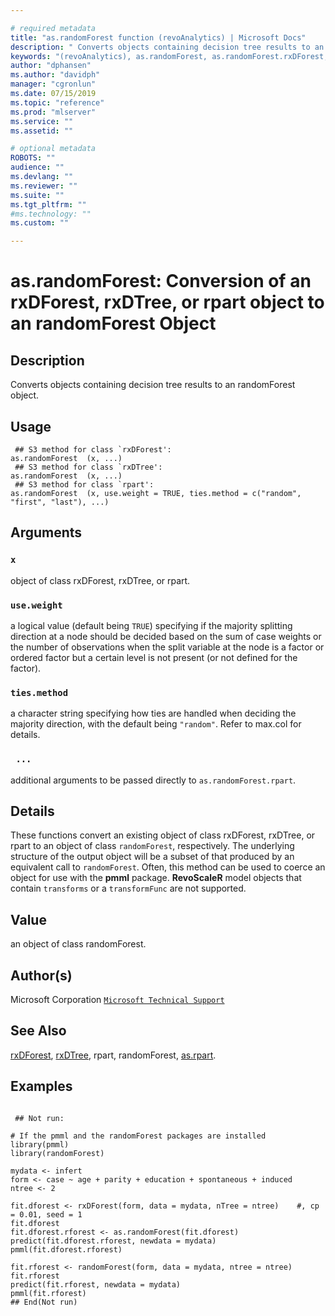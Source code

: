 ```yaml
--- 

# required metadata 
title: "as.randomForest function (revoAnalytics) | Microsoft Docs" 
description: " Converts objects containing decision tree results to an randomForest object. " 
keywords: "(revoAnalytics), as.randomForest, as.randomForest.rxDForest, as.randomForest.rxDTree, as.randomForest.rpart, category, models" 
author: "dphansen"
ms.author: "davidph" 
manager: "cgronlun" 
ms.date: 07/15/2019
ms.topic: "reference" 
ms.prod: "mlserver" 
ms.service: "" 
ms.assetid: "" 

# optional metadata 
ROBOTS: "" 
audience: "" 
ms.devlang: "" 
ms.reviewer: "" 
ms.suite: "" 
ms.tgt_pltfrm: "" 
#ms.technology: "" 
ms.custom: "" 

--- 
```






 # as.randomForest: Conversion of an rxDForest, rxDTree, or rpart object to an randomForest Object 
 ## Description

Converts objects containing decision tree results to an randomForest object.


 ## Usage

```   
 ## S3 method for class `rxDForest':
as.randomForest  (x, ...)
 ## S3 method for class `rxDTree':
as.randomForest  (x, ...)
 ## S3 method for class `rpart':
as.randomForest  (x, use.weight = TRUE, ties.method = c("random", "first", "last"), ...)

```

 ## Arguments



 ### `x`
  object of class rxDForest, rxDTree, or rpart. 


 ### `use.weight`
  a logical value (default being `TRUE`) specifying if the majority splitting direction  at a node should be decided based on the sum of case weights or the number of observations when the split variable at the node is a factor or ordered factor  but a certain level is not present (or not defined for the factor). 


 ### `ties.method`
  a character string specifying how ties are handled when deciding the majority direction,  with the default being `"random"`. Refer to max.col for details. 


 ### ` ...`
 additional arguments to be passed directly to `as.randomForest.rpart`. 




 ## Details

These functions convert an existing object of class rxDForest, rxDTree, 
or rpart to an object of class `randomForest`, respectively.
The underlying structure of the output object will be a subset of 
that produced by an equivalent call to `randomForest`. 
Often, this method can be used to coerce an object for use with the **pmml** package.
**RevoScaleR** model objects that contain `transforms` or a `transformFunc` are not supported.



 ## Value

an object of class randomForest.


 ## Author(s)
 Microsoft Corporation [`Microsoft Technical Support`](https://go.microsoft.com/fwlink/?LinkID=698556&clcid=0x409)


 ## See Also

[rxDForest](rxDForest.md),
[rxDTree](rxDTree.md),
rpart,
randomForest,
[as.rpart](as.rpart.md).


 ## Examples

 ```

  ## Not run:

# If the pmml and the randomForest packages are installed 
library(pmml)
library(randomForest)

mydata <- infert
form <- case ~ age + parity + education + spontaneous + induced
ntree <- 2

fit.dforest <- rxDForest(form, data = mydata, nTree = ntree)    #, cp = 0.01, seed = 1
fit.dforest
fit.dforest.rforest <- as.randomForest(fit.dforest)
predict(fit.dforest.rforest, newdata = mydata)
pmml(fit.dforest.rforest)

fit.rforest <- randomForest(form, data = mydata, ntree = ntree)
fit.rforest
predict(fit.rforest, newdata = mydata)
pmml(fit.rforest)
 ## End(Not run) 
```




